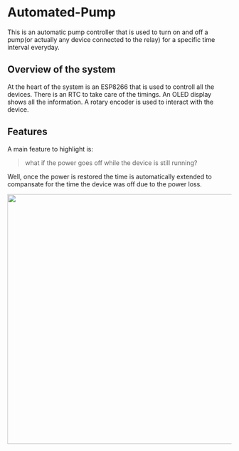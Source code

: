 # Automated-Pump
This is an automatic pump controller that is used to turn on and off a pump(or actually any device connected to the relay) for a specific time interval everyday. 

## Overview of the system
At the heart of the system is an ESP8266 that is used to controll all the devices. There is an RTC to take care of the timings. An OLED display shows all the information. A rotary encoder is used to interact with the device. 

## Features
A main feature to highlight is:
> what if the power goes off while the device is still running?

Well, once the power is restored the time is automatically extended to compansate for the time the device was off due to the power loss.

<img src="https://user-images.githubusercontent.com/75741446/232307124-497eed18-80cd-4949-9e7c-44af2c107d43.jpeg" width="750" height="562"> 
